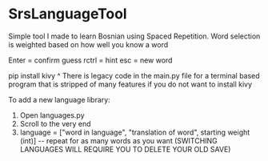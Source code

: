 # SrsLanguageTool

Simple tool I made to learn Bosnian using Spaced Repetition. Word selection is weighted based on how well you know a word

Enter = confirm guess
rctrl = hint
esc = new word


pip install kivy
^ There is legacy code in the main.py file for a terminal based program that is stripped of many features if you do not want to install kivy

To add a new language library:
  1. Open languages.py
  2. Scroll to the very end
  3. language = ["word in language", "translation of word", starting weight (int)] -- repeat for as many words as you want
  (SWITCHING LANGUAGES WILL REQUIRE YOU TO DELETE YOUR OLD SAVE)

